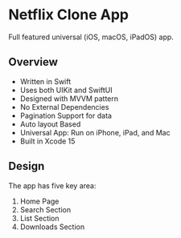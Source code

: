 # Netflix Clone App

Full featured universal (iOS, macOS, iPadOS) app.


## Overview
- Written in Swift
- Uses both UIKit and SwiftUI
- Designed with MVVM pattern
- No External Dependencies
- Pagination Support for data
- Auto layout Based
- Universal App: Run on iPhone, iPad, and Mac
- Built in Xcode 15

## Design

The app has five key area:

1. Home Page
2. Search Section
3. List Section
4. Downloads Section
